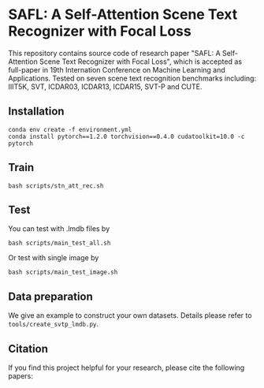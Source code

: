 # SAFL: A Self-Attention Scene Text Recognizer with Focal Loss

This repository contains source code of research paper "SAFL: A Self-Attention Scene Text Recognizer with Focal Loss", which is accepted as full-paper in 19th Internation Conference on Machine Learning and Applications. Tested on seven scene text recognition benchmarks including: IIIT5K, SVT, ICDAR03, ICDAR13, ICDAR15, SVT-P and CUTE.

## Installation

```
conda env create -f environment.yml
conda install pytorch==1.2.0 torchvision==0.4.0 cudatoolkit=10.0 -c pytorch
```

## Train

```
bash scripts/stn_att_rec.sh
```

## Test

You can test with .lmdb files by
```
bash scripts/main_test_all.sh
```
Or test with single image by
```
bash scripts/main_test_image.sh
```

## Data preparation

We give an example to construct your own datasets. Details please refer to `tools/create_svtp_lmdb.py`.

## Citation

If you find this project helpful for your research, please cite the following papers:
